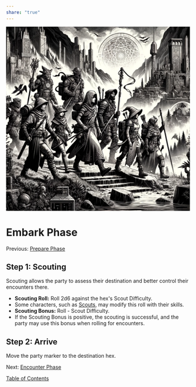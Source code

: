 ```yaml
---  
share: "true"  
---  
```

  
  
![Pasted image 20240126173529](./Pasted%20image%2020240126173529.png)  
  
# Embark Phase  
Previous: [Prepare Phase](./Prepare%20Phase.html)  
  
## Step 1: Scouting  
  
Scouting allows the party to assess their destination and better control their encounters there.  
- **Scouting Roll:** Roll 2d6 against the hex's Scout Difficulty.  
- Some characters, such as [Scouts](./Scouts.html), may modify this roll with their skills.  
- **Scouting Bonus:** Roll - Scout Difficulty.  
- If the Scouting Bonus is positive, the scouting is successful, and the party may use this bonus when rolling for encounters.  
  
## Step 2: Arrive  
  
Move the party marker to the destination hex.  
  
Next: [Encounter Phase](./Encounter%20Phase.html)  
  
[Table of Contents](./Table%20of%20Contents.html)